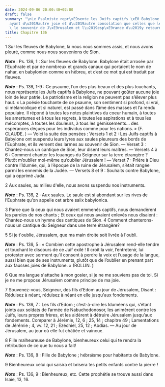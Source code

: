 ```yaml
---
date: 2024-09-06 20:00:40+02:00
draft: false
summary: "\nLe Psalmiste repr\xE9sente les Juifs captifs \xE0 Babylone comme n\u2019\
  ayant d\u2019autre joie et d\u2019autre consolation que celles que leur donnent\
  \ le souvenir de J\xE9rusalem et l\u2019esp\xE9rance d\u2019y retourner.\n"
title: Chapitre 136
---
```





1 Sur les fleuves de Babylone, là nous nous sommes assis, et nous avons pleuré, comme nous nous souvenions de Sion.

***Note*** :  Ps. 136, 1 : Sur les fleuves de Babylone. Babylone était arrosée par l’Euphrate et par de nombreux et grands canaux qui portaient le nom de nahar, en babylonien comme en hébreu, et c’est ce mot qui est traduit par fleuves.

***Note*** :  Ps. 136, 1-9 : Ce psaume, l’un des plus beaux et des plus touchants, nous représente les Juifs captifs à Babylone, ne pouvant goûter aucune joie loin de leur patrie. Le patriotisme et la religion ne peuvent pas s’élever plus haut. « La poésie touchante de ce psaume, son sentiment si profond, si vrai, si mélancolique et si naturel, est passé dans l’âme des masses et l’a rendu populaire. Il répond à toutes les notes plaintives du coeur humain, à toutes les amertumes et à tous les regrets, à toutes les aspirations et à tous les mécomptes, à toutes les douleurs, à tous les gémissements… des espérances déçues pour les individus comme pour les nations. » (F. CLAUDE. ) ― Voici la suite des pensées : Versets 1 et 2 : Les Juifs captifs à Babylone ont suspendu leurs lyres aux saules pleureurs des bords de l’Euphrate, et ils versent des larmes au souvenir de Sion. ― Verset 3 : Chantez-nous un cantique de Sion, leur disent leurs maîtres. ― Versets 4 à 6 : Comment chanter les louanges du Seigneur sur la terre étrangère
? Plutôt m’oublier moi-même qu’oublier Jérusalem ! ― Verset 7 : Prière à Dieu contre l’Idumée, qui, à l’époque de la ruine de Jérusalem, s’était rangée parmi les ennemis de la Judée. ― Versets 8 et 9 : Souhaits contre Babylone, qui a opprimé Juda.

2 Aux saules, au milieu d'elle, nous avons suspendu nos instruments.

***Note*** :  Ps. 136, 2 : Aux saules. Le saule est si abondant sur les rives de l’Euphrate qu’on appelle cet arbre salix babylonica.


3 Parce que là ceux qui nous avaient emmenés captifs, nous demandèrent les paroles de nos chants ; Et ceux qui nous avaient enlevés nous disaient : Chantez-nous un hymne des cantiques de Sion. 4 Comment chanterons-nous un cantique du Seigneur dans une terre étrangère?


5 Si je t'oublie, Jérusalem, que ma main droite soit livrée à l'oubli.

***Note*** :  Ps. 136, 5 : « Combien cette apostrophe à Jérusalem rend-elle tendre et touchant le discours de ce Juif exilé ! Il croit la voir, l’entretenir, lui protester avec serment qu’il consent à perdre la voix et l’usage de la langue, aussi bien que de ses instruments, plutôt que de l’oublier en prenant part aux fausses joies de Babylone. » (ROLLIN. )

6 Que ma langue s'attache à mon gosier, si je ne me souviens pas de toi, Si je ne me propose Jérusalem comme principe de ma joie.


7 Souvenez-vous, Seigneur, des fils d'Edom au jour de Jérusalem, Disant : Réduisez à néant, réduisez à néant en elle jusqu'aux fondements.

***Note*** :  Ps. 136, 7 : Les fils d’Edom ; c’est-à-dire les Iduméens qui, s’étant joints aux soldats de l’armée de Nabuchodonosor, les animèrent contre les Juifs, leurs propres frères, et les aidèrent à détruire Jérusalem jusqu’aux fondements. Comparer à Jérémie, 12, 6 ; 25, 14 ; chapitre 49 ; Lamentations de Jérémie ; 4, vv. 12, 21 ; Ezéchiel, 25, 12 ; Abdias. ― Au jour de Jérusalem, au jour où elle fut châtiée et vaincue.


8 Fille malheureuse de Babylone, bienheureux celui qui te rendra la rétribution de ce que tu nous a fait!

***Note*** :  Ps. 136, 8 : Fille de Babylone ; hébraïsme pour habitants de Babylone.

9 Bienheureux celui qui saisira et brisera tes petits enfants contre la pierre !

***Note*** :  Ps. 136, 9 : Bienheureux, etc. Cette prophétie se trouve aussi dans Isaïe, 13, 16.

